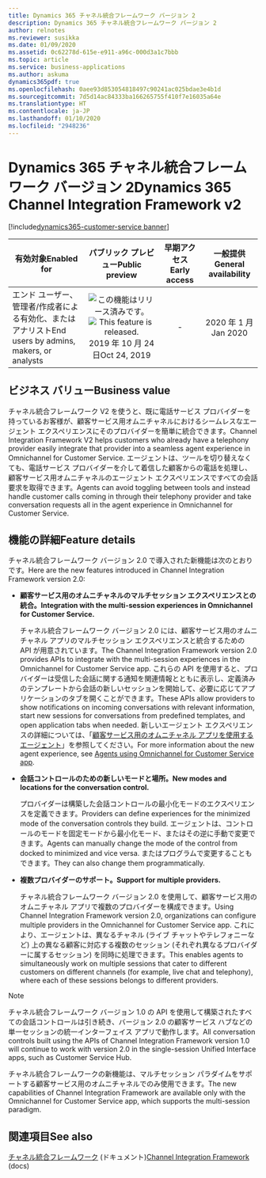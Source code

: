 ```yaml
---
title: Dynamics 365 チャネル統合フレームワーク バージョン 2
description: Dynamics 365 チャネル統合フレームワーク バージョン 2
author: relnotes
ms.reviewer: susikka
ms.date: 01/09/2020
ms.assetid: 0c62278d-615e-e911-a96c-000d3a1c7bbb
ms.topic: article
ms.service: business-applications
ms.author: askuma
dynamics365pdf: true
ms.openlocfilehash: 0aee93d853054818497c90241ac025bdae3e4b1d
ms.sourcegitcommit: 7d5d14ac84333ba166265755f410f7e16035a64e
ms.translationtype: HT
ms.contentlocale: ja-JP
ms.lasthandoff: 01/10/2020
ms.locfileid: "2948236"
---
```

# <a name="dynamics-365-channel-integration-framework-v2"></a><span data-ttu-id="73bbb-103">Dynamics 365 チャネル統合フレームワーク バージョン 2</span><span class="sxs-lookup"><span data-stu-id="73bbb-103">Dynamics 365 Channel Integration Framework v2</span></span>
[!include[dynamics365-customer-service banner](../includes/dynamics365-customer-service.md)]

| <span data-ttu-id="73bbb-104">有効対象</span><span class="sxs-lookup"><span data-stu-id="73bbb-104">Enabled for</span></span>    |  <span data-ttu-id="73bbb-105">パブリック プレビュー</span><span class="sxs-lookup"><span data-stu-id="73bbb-105">Public preview</span></span> | <span data-ttu-id="73bbb-106">早期アクセス</span><span class="sxs-lookup"><span data-stu-id="73bbb-106">Early access</span></span> | <span data-ttu-id="73bbb-107">一般提供</span><span class="sxs-lookup"><span data-stu-id="73bbb-107">General availability</span></span> | 
| ---------- | :----------: |:----------: |:----------: |
|<span data-ttu-id="73bbb-108">エンド ユーザー、管理者/作成者による有効化、またはアナリスト</span><span class="sxs-lookup"><span data-stu-id="73bbb-108">End users by admins, makers, or analysts</span></span>|<span data-ttu-id="73bbb-109">![この機能はリリース済みです。](/dynamics365-release-plan/media/green-checkmark.png "この機能はリリース済みです。")</span><span class="sxs-lookup"><span data-stu-id="73bbb-109">![This feature is released.](/dynamics365-release-plan/media/green-checkmark.png "This feature is released.")</span></span> <span data-ttu-id="73bbb-110">2019 年 10 月 24 日</span><span class="sxs-lookup"><span data-stu-id="73bbb-110">Oct 24, 2019</span></span>|-| <span data-ttu-id="73bbb-111">2020 年 1 月</span><span class="sxs-lookup"><span data-stu-id="73bbb-111">Jan 2020</span></span>|


## <a name="business-value"></a><span data-ttu-id="73bbb-112">ビジネス バリュー</span><span class="sxs-lookup"><span data-stu-id="73bbb-112">Business value</span></span>
<!-- bv start -->
<span data-ttu-id="73bbb-113">チャネル統合フレームワーク V2 を使うと、既に電話サービス プロバイダーを持っているお客様が、顧客サービス用オムニチャネルにおけるシームレスなエージェント エクスペリエンスにそのプロバイダーを簡単に統合できます。</span><span class="sxs-lookup"><span data-stu-id="73bbb-113">Channel Integration Framework V2 helps customers who already have a telephony provider easily integrate that provider into a seamless agent experience in Omnichannel for Customer Service.</span></span> <span data-ttu-id="73bbb-114">エージェントは、ツールを切り替えなくても、電話サービス プロバイダーを介して着信した顧客からの電話を処理し、顧客サービス用オムニチャネルのエージェント エクスペリエンスですべての会話要求を取得できます。</span><span class="sxs-lookup"><span data-stu-id="73bbb-114">Agents can avoid toggling between tools and instead handle customer calls coming in through their telephony provider and take conversation requests all in the agent experience in Omnichannel for Customer Service.</span></span> 
<!-- bv end -->



## <a name="feature-details"></a><span data-ttu-id="73bbb-115">機能の詳細</span><span class="sxs-lookup"><span data-stu-id="73bbb-115">Feature details</span></span>
<!--feature detail start -->
<span data-ttu-id="73bbb-116">チャネル統合フレームワーク バージョン 2.0 で導入された新機能は次のとおりです。</span><span class="sxs-lookup"><span data-stu-id="73bbb-116">Here are the new features introduced in Channel Integration Framework version 2.0:</span></span>

- <span data-ttu-id="73bbb-117">**顧客サービス用のオムニチャネルのマルチセッション エクスペリエンスとの統合。**</span><span class="sxs-lookup"><span data-stu-id="73bbb-117">**Integration with the multi-session experiences in Omnichannel for Customer Service.**</span></span>

  <span data-ttu-id="73bbb-118">チャネル統合フレームワーク バージョン 2.0 には、顧客サービス用のオムニチャネル アプリのマルチセッション エクスペリエンスと統合するための API が用意されています。</span><span class="sxs-lookup"><span data-stu-id="73bbb-118">The Channel Integration Framework version 2.0 provides APIs to integrate with the multi-session experiences in the Omnichannel for Customer Service app.</span></span> <span data-ttu-id="73bbb-119">これらの API を使用すると、プロバイダーは受信した会話に関する通知を関連情報とともに表示し、定義済みのテンプレートから会話の新しいセッションを開始して、必要に応じてアプリケーションのタブを開くことができます。</span><span class="sxs-lookup"><span data-stu-id="73bbb-119">These APIs allow providers to show notifications on incoming conversations with relevant information, start new sessions for conversations from predefined templates, and open application tabs when needed.</span></span> <span data-ttu-id="73bbb-120">新しいエージェント エクスペリエンスの詳細については、「[顧客サービス用のオムニチャネル アプリを使用するエージェント](https://docs.microsoft.com/dynamics365/customer-engagement/omnichannel/agent/agent-oc/omnichannel-customer-service-app-agent)」を参照してください。</span><span class="sxs-lookup"><span data-stu-id="73bbb-120">For more information about the new agent experience, see [Agents using Omnichannel for Customer Service app](https://docs.microsoft.com/dynamics365/customer-engagement/omnichannel/agent/agent-oc/omnichannel-customer-service-app-agent).</span></span>

- <span data-ttu-id="73bbb-121">**会話コントロールのための新しいモードと場所。**</span><span class="sxs-lookup"><span data-stu-id="73bbb-121">**New modes and locations for the conversation control.**</span></span>

  <span data-ttu-id="73bbb-122">プロバイダーは構築した会話コントロールの最小化モードのエクスペリエンスを定義できます。</span><span class="sxs-lookup"><span data-stu-id="73bbb-122">Providers can define experiences for the minimized mode of the conversation controls they build.</span></span> <span data-ttu-id="73bbb-123">エージェントは、コントロールのモードを固定モードから最小化モード、またはその逆に手動で変更できます。</span><span class="sxs-lookup"><span data-stu-id="73bbb-123">Agents can manually change the mode of the control from docked to minimized and vice versa.</span></span> <span data-ttu-id="73bbb-124">またはプログラムで変更することもできます。</span><span class="sxs-lookup"><span data-stu-id="73bbb-124">They can also change them programmatically.</span></span>

- <span data-ttu-id="73bbb-125">**複数プロバイダーのサポート。**</span><span class="sxs-lookup"><span data-stu-id="73bbb-125">**Support for multiple providers.**</span></span>

  <span data-ttu-id="73bbb-126">チャネル統合フレームワーク バージョン 2.0 を使用して、顧客サービス用のオムニチャネル アプリで複数のプロバイダーを構成できます。</span><span class="sxs-lookup"><span data-stu-id="73bbb-126">Using Channel Integration Framework version 2.0, organizations can configure multiple providers in the Omnichannel for Customer Service app.</span></span> <span data-ttu-id="73bbb-127">これにより、エージェントは、異なるチャネル (ライブ チャットやテレフォニーなど) 上の異なる顧客に対応する複数のセッション (それぞれ異なるプロバイダーに属するセッション) を同時に処理できます。</span><span class="sxs-lookup"><span data-stu-id="73bbb-127">This enables agents to simultaneously work on multiple sessions that cater to different customers on different channels (for example, live chat and telephony), where each of these sessions belongs to different providers.</span></span>

> [!NOTE]
> <span data-ttu-id="73bbb-128">チャネル統合フレームワーク バージョン 1.0 の API を使用して構築されたすべての会話コントロールは引き続き、バージョン 2.0 の顧客サービス ハブなどの単一セッションの統一インターフェイス アプリで動作します。</span><span class="sxs-lookup"><span data-stu-id="73bbb-128">All conversation controls built using the APIs of Channel Integration Framework version 1.0 will continue to work with version 2.0 in the single-session Unified Interface apps, such as Customer Service Hub.</span></span>
>
> <span data-ttu-id="73bbb-129">チャネル統合フレームワークの新機能は、マルチセッション パラダイムをサポートする顧客サービス用のオムニチャネルでのみ使用できます。</span><span class="sxs-lookup"><span data-stu-id="73bbb-129">The new capabilities of Channel Integration Framework are available only with the Omnichannel for Customer Service app, which supports the multi-session paradigm.</span></span>
<!--feature detail end -->










## <a name="see-also"></a><span data-ttu-id="73bbb-130">関連項目</span><span class="sxs-lookup"><span data-stu-id="73bbb-130">See also</span></span>

<span data-ttu-id="73bbb-131">[チャネル統合フレームワーク](https://docs.microsoft.com/dynamics365/customer-service/channel-integration-framework/overview-channel-integration-framework) (ドキュメント)</span><span class="sxs-lookup"><span data-stu-id="73bbb-131">[Channel Integration Framework](https://docs.microsoft.com/dynamics365/customer-service/channel-integration-framework/overview-channel-integration-framework) (docs)</span></span>
